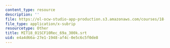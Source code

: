 ```yaml
---
content_type: resource
description: ''
file: https://ol-ocw-studio-app-production.s3.amazonaws.com/courses/18-01sc-single-variable-calculus-fall-2010/e4a4d66a27e11948af4c0e5c6c5f0de8_MIT18_01SCF10Rec_69a_300k.srt
file_type: application/x-subrip
resourcetype: Other
title: MIT18_01SCF10Rec_69a_300k.srt
uid: e4a4d66a-27e1-1948-af4c-0e5c6c5f0de8
---
```

